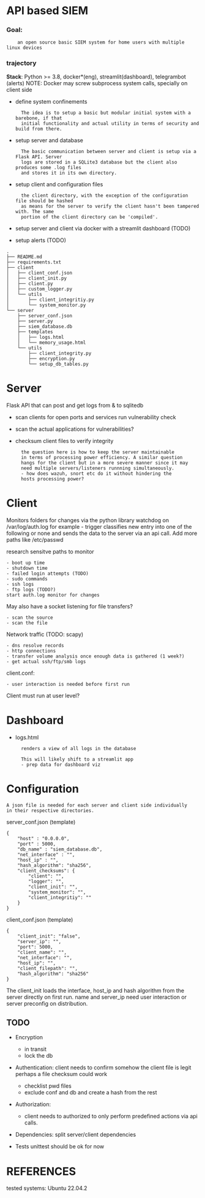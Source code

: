 # API based SIEM


### Goal: 

        an open source basic SIEM system for home users with multiple linux devices

### trajectory

**Stack**: Python >= 3.8, docker*(eng), streamlit(dashboard), telegrambot (alerts)
NOTE: Docker may screw subprocess system calls, specially on client side

- define system confinements

        The idea is to setup a basic but modular initial system with a barebone, if that
        initial functionality and actual utility in terms of security and build from there.

- setup server and database

        The basic communication between server and client is setup via a Flask API. Server 
        logs are stored in a SQLite3 database but the client also produces some .log files
        and stores it in its own directory.

- setup client and configuration files

        the client directory, with the exception of the configuration file should be hashed
        as means for the server to verify the client hasn't been tampered with. The same
        portion of the client directory can be 'compiled'.

- setup server and client via docker with a streamlit dashboard (TODO)
- setup alerts (TODO)


```
.
├── README.md
├── requirements.txt
├── client
│   ├── client_conf.json
│   ├── client_init.py
│   ├── client.py
│   ├── custom_logger.py
│   └── utils
│       ├── client_integritiy.py
│       └── system_monitor.py
└── server
    ├── server_conf.json
    ├── server.py
    ├── siem_database.db
    ├── templates
    │   ├── logs.html
    │   └── memory_usage.html
    └── utils
        ├── client_integrity.py
        ├── encryption.py
        └── setup_db_tables.py

```


# Server
Flask API that can post and get logs from & to sqlitedb

- scan clients for open ports and services
        run vulnerability check
- scan the actual applications for vulnerabilities?
- checksum client files to verify integrity

        the question here is how to keep the server maintainable
        in terms of processing power efficiency. A similar question
        hangs for the client but in a more severe manner since it may
        need multiple servers/listeners runnning simultaneously.
        - how does wazuh, snort etc do it without hindering the
        hosts processing power?

# Client

Monitors folders for changes via the python library
watchdog on /var/log/auth.log for example - trigger classifies
new entry into one of the following or none and sends 
the data to the server via an api call. Add more paths like /etc/passwd

research sensitve paths to monitor

    - boot up time
    - shutdown time
    - failed login attempts (TODO)
    - sudo commands
    - ssh logs
    - ftp logs (TODO?)
    start auth.log monitor for changes

May also have a socket listening for file transfers?

    - scan the source
    - scan the file

Network traffic (TODO: scapy)

    - dns resolve records
    - http connections
    - transfer volume analysis once enough data is gathered (1 week?)
    - get actual ssh/ftp/smb logs

client.conf:

    - user interaction is needed before first run

Client must run at user level?


# Dashboard
- logs.html

        renders a view of all logs in the database
        
        This will likely shift to a streamlit app
        - prep data for dashboard viz

# Configuration

    A json file is needed for each server and client side individually
    in their respective directories. 
server_conf.json (template)

```
{
    "host" : "0.0.0.0",
    "port" : 5000,
    "db_name" : "siem_database.db",
    "net_interface" : "",
    "host_ip" : "",
    "hash_algorithm": "sha256",
    "client_checksums": {
        "client": "",
        "logger": "",
        "client_init": "",
        "system_monitor": "",
        "client_integritiy": ""
    }
}
```
client_conf.json (template)

```
{
    "client_init": "false",
    "server_ip": "",
    "port": 5000,
    "client_name": "",
    "net_interface": "",
    "host_ip": "",
    "client_filepath": "",
    "hash_algorithm": "sha256"
}
```
The client_init loads the interface, host_ip and hash algorithm from the server directly on first run.
name and server_ip need user interaction or server preconfig on distribution.

## TODO

- Encryption
    - in transit
    - lock the db

- Authentication: 
    client needs to confirm somehow the client file is legit
    perhaps a file checksum could work
    - checklist pwd files
    - exclude conf and db and create a hash from the rest
- Authorization:
    - client needs to authorized to only perform predefined
    actions via api calls.

- Dependencies:
    split server/client dependencies

- Tests
    unittest should be ok for now


# REFERENCES

tested systems: Ubuntu 22.04.2